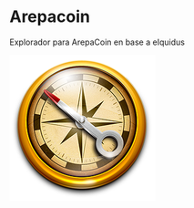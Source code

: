 # Arepacoin
Explorador para ArepaCoin en base a eIquidus

![logo](https://github.com/midiam1/Explorador-ArepaCoinVe/blob/main/img/compass.png)

